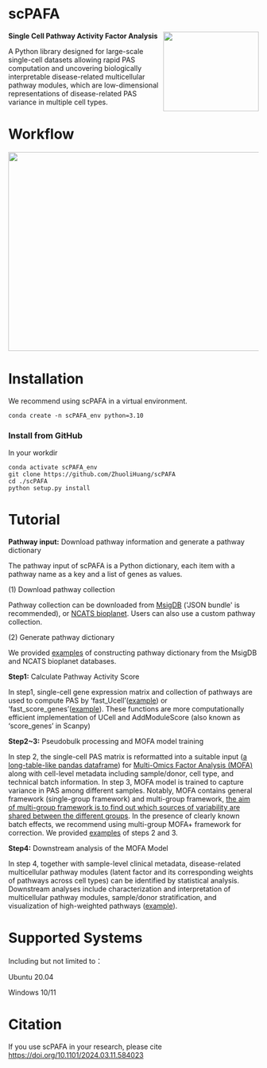 # scPAFA

<img src="https://github.com/ZhuoliHuang/scPAFA/assets/61071877/cde987e2-bfc7-4ece-b718-494a0318cb67" align="right" width="192" height="160">



**Single Cell Pathway Activity Factor Analysis**

A Python library designed for large-scale single-cell datasets allowing rapid PAS computation and uncovering biologically interpretable disease-related multicellular pathway modules, which are low-dimensional representations of disease-related PAS variance in multiple cell types.



# Workflow

<img src="https://github.com/ZhuoliHuang/scPAFA/assets/61071877/b8bdee9e-b98f-467a-b345-7ffb5acfbfd9" width="800" height="400">

# Installation

We recommend using scPAFA in a virtual environment.
```
conda create -n scPAFA_env python=3.10
```
### Install from GitHub

In your workdir
```
conda activate scPAFA_env
git clone https://github.com/ZhuoliHuang/scPAFA
cd ./scPAFA
python setup.py install
```
# Tutorial

**Pathway input:** Download pathway information and generate a pathway dictionary
  
The pathway input of scPAFA is a Python dictionary, each item with a pathway name as a key and a list of genes as values.

(1) Download pathway collection

Pathway collection can be downloaded from [MsigDB](https://www.gsea-msigdb.org/gsea/msigdb/human/collections.jsp#H) ('JSON bundle' is recommended), or [NCATS bioplanet](https://tripod.nih.gov/bioplanet/download/pathway.csv). Users can also use a custom pathway collection.

(2) Generate pathway dictionary

We provided [examples](https://github.com/ZhuoliHuang/scPAFA/blob/main/tutorial/generate_pathway_input.ipynb) of constructing pathway dictionary from the MsigDB and NCATS bioplanet databases.

**Step1:** Calculate Pathway Activity Score

In step1, single-cell gene expression matrix and collection of pathways are used to compute PAS by ‘fast_Ucell’([example](https://github.com/ZhuoliHuang/scPAFA/blob/main/tutorial/step1_generate_PAS_UCell.ipynb)) or ‘fast_score_genes’([example](https://github.com/ZhuoliHuang/scPAFA/blob/main/tutorial/step1_generate_PAS_score_genes.ipynb)). These functions are more computationally efficient implementation of UCell and AddModuleScore (also known as ‘score_genes’ in Scanpy)

**Step2~3:** Pseudobulk processing and MOFA model training

In step 2, the single-cell PAS matrix is reformatted into a suitable input ([a long-table-like pandas dataframe](https://github.com/bioFAM/mofapy2/blob/master/mofapy2/notebooks/getting_started_python.ipynb)) for [Multi-Omics Factor Analysis (MOFA)](https://biofam.github.io/MOFA2/index.html) along with cell-level metadata including sample/donor, cell type, and technical batch information. In step 3, MOFA model is trained to capture variance in PAS among different samples. Notably, MOFA contains general framework (single-group framework) and multi-group framework,  [the aim of multi-group framework is to find out which sources of variability are shared between the different groups](https://biofam.github.io/MOFA2/faq.html). In the presence of clearly known batch effects, we recommend using multi-group MOFA+ framework for correction. We provided [examples](https://github.com/ZhuoliHuang/scPAFA/blob/main/tutorial/steps2%263_Pseudobulk_processing_and_MOFA_model_training.ipynb) of steps 2 and 3.

**Step4:** Downstream analysis of the MOFA Model

In step 4, together with sample-level clinical metadata, disease-related multicellular pathway modules (latent factor and its corresponding weights of pathways across cell types) can be identified by statistical analysis. Downstream analyses include characterization and interpretation of multicellular pathway modules, sample/donor stratification, and visualization of high-weighted pathways ([example](https://github.com/ZhuoliHuang/scPAFA/blob/main/tutorial/step4_Downstream_analysis_of_the_MOFA_Model.ipynb)).

# Supported Systems
Including but not limited to：

Ubuntu 20.04

Windows 10/11

# Citation
If you use scPAFA in your research, please cite https://doi.org/10.1101/2024.03.11.584023
